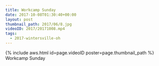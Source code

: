 ```yaml
---
title: Workcamp Sunday
date: 2017-10-08T01:30:40+00:00
layout: post
thumbnail_path: 2017/06/8.jpg
videoID: 2017/20171008.mp4
tags:
  - 2017-wintersville-oh
---
```

{% include aws.html id=page.videoID poster=page.thumbnail_path %}
Workcamp Sunday
